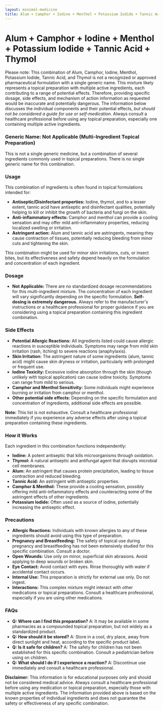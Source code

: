 ```yaml
---
layout: minimal-medicine
title: Alum + Camphor + Iodine + Menthol + Potassium Iodide + Tannic Acid + Thymol
---
```


# Alum + Camphor + Iodine + Menthol + Potassium Iodide + Tannic Acid + Thymol
Please note:  This combination of Alum, Camphor, Iodine, Menthol, Potassium Iodide, Tannic Acid, and Thymol is not a recognized or approved pharmaceutical formulation with a single generic name.  This mixture likely represents a topical preparation with multiple active ingredients, each contributing to a range of potential effects.  Therefore, providing specific dosage, side effects, and mechanism of action information as requested would be inaccurate and potentially dangerous.  The information below discusses the individual components and their potential effects, *but should not be considered a guide for use or self-medication*.  Always consult a healthcare professional before using any topical preparation, especially one containing multiple active ingredients.

### Generic Name:  Not Applicable (Multi-Ingredient Topical Preparation)

This is not a single generic medicine, but a combination of several ingredients commonly used in topical preparations.  There is no single generic name for this combination.

### Usage

This combination of ingredients is often found in topical formulations intended for:

* **Antiseptic/Disinfectant properties:** Iodine, thymol, and to a lesser extent, tannic acid have antiseptic and disinfectant qualities, potentially helping to kill or inhibit the growth of bacteria and fungi on the skin.
* **Anti-inflammatory effects:**  Camphor and menthol can provide a cooling sensation and may offer mild anti-inflammatory properties, reducing localized swelling or irritation.
* **Astringent action:** Alum and tannic acid are astringents, meaning they cause contraction of tissues, potentially reducing bleeding from minor cuts and tightening the skin.

This combination might be used for minor skin irritations, cuts, or insect bites, but its effectiveness and safety depend heavily on the formulation and concentration of each ingredient.

### Dosage

* **Not Applicable:** There are no standardized dosage recommendations for this multi-ingredient mixture. The concentration of each ingredient will vary significantly depending on the specific formulation.  **Self-dosing is extremely dangerous.**  Always refer to the manufacturer's instructions or a healthcare professional for proper guidance if you are considering using a topical preparation containing this ingredient combination.

### Side Effects

* **Potential Allergic Reactions:**  All ingredients listed could cause allergic reactions in susceptible individuals.  Symptoms may range from mild skin irritation (rash, itching) to severe reactions (anaphylaxis).
* **Skin Irritation:** The astringent nature of some ingredients (alum, tannic acid) might cause skin dryness or irritation, particularly with prolonged or frequent use.
* **Iodine Toxicity:**  Excessive iodine absorption through the skin (though unlikely with topical application) can cause iodine toxicity.  Symptoms can range from mild to serious.
* **Camphor and Menthol Sensitivity:**  Some individuals might experience burning or irritation from camphor or menthol.
* **Other potential side effects:**  Depending on the specific formulation and concentration of ingredients, additional side effects are possible.

**Note:** This list is not exhaustive.  Consult a healthcare professional immediately if you experience any adverse effects after using a topical preparation containing these ingredients.


### How it Works

Each ingredient in this combination functions independently:

* **Iodine:** A potent antiseptic that kills microorganisms through oxidation.
* **Thymol:**  A natural antiseptic and antifungal agent that disrupts microbial cell membranes.
* **Alum:** An astringent that causes protein precipitation, leading to tissue contraction and reduced bleeding.
* **Tannic Acid:**  An astringent with antiseptic properties.
* **Camphor & Menthol:** These provide a cooling sensation, possibly offering mild anti-inflammatory effects and counteracting some of the astringent effects of other ingredients.
* **Potassium Iodide:**  Often used as a source of iodine, potentially increasing the antiseptic effect.


### Precautions

* **Allergic Reactions:**  Individuals with known allergies to any of these ingredients should avoid using this type of preparation.
* **Pregnancy and Breastfeeding:**  The safety of topical use during pregnancy and breastfeeding has not been extensively studied for this specific combination. Consult a doctor.
* **Open Wounds:**  Use only on minor, superficial skin abrasions. Avoid applying to deep wounds or broken skin.
* **Eye Contact:** Avoid contact with eyes. Rinse thoroughly with water if accidental contact occurs.
* **Internal Use:** This preparation is strictly for external use only. Do not ingest.
* **Interactions:** This complex mixture might interact with other medications or topical preparations. Consult a healthcare professional, especially if you are using other medications.


### FAQs

* **Q: Where can I find this preparation?** A:  It may be available in some pharmacies as a compounded topical preparation, but not widely as a standardized product.
* **Q: How should it be stored?** A: Store in a cool, dry place, away from direct sunlight and heat, according to the specific product label.
* **Q: Is it safe for children?** A: The safety for children has not been established for this specific combination. Consult a pediatrician before using on children.
* **Q: What should I do if I experience a reaction?** A: Discontinue use immediately and consult a healthcare professional.


**Disclaimer:** This information is for educational purposes only and should not be considered medical advice. Always consult a healthcare professional before using any medication or topical preparation, especially those with multiple active ingredients.  The information provided above is based on the known properties of individual ingredients and does not guarantee the safety or effectiveness of any specific combination.
